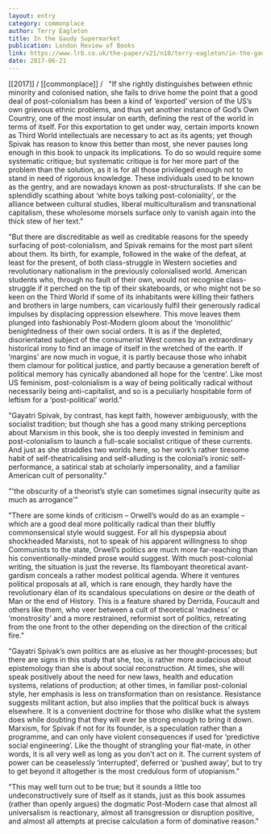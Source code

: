 ```yaml
---
layout: entry
category: commonplace
author: Terry Eagleton
title: In the Gaudy Supermarket
publication: London Review of Books
link: https://www.lrb.co.uk/the-paper/v21/n10/terry-eagleton/in-the-gaudy-supermarket
date: 2017-06-21
---
```


[[2017]] / [[commonplace]] / 
 
"If she rightly distinguishes between ethnic minority and colonised nation, she fails to drive home the point that a good deal of post-colonialism has been a kind of ‘exported’ version of the US’s own grievous ethnic problems, and thus yet another instance of God’s Own Country, one of the most insular on earth, defining the rest of the world in terms of itself. For this exportation to get under way, certain imports known as Third World intellectuals are necessary to act as its agents; yet though Spivak has reason to know this better than most, she never pauses long enough in this book to unpack its implications. To do so would require some systematic critique; but systematic critique is for her more part of the problem than the solution, as it is for all those privileged enough not to stand in need of rigorous knowledge. These individuals used to be known as the gentry, and are nowadays known as post-structuralists. If she can be splendidly scathing about ‘white boys talking post-coloniality’, or the alliance between cultural studies, liberal multiculturalism and transnational capitalism, these wholesome morsels surface only to vanish again into the thick stew of her text."

"But there are discreditable as well as creditable reasons for the speedy surfacing of post-colonialism, and Spivak remains for the most part silent about them. Its birth, for example, followed in the wake of the defeat, at least for the present, of both class-struggle in Western societies and revolutionary nationalism in the previously colonialised world. American students who, through no fault of their own, would not recognise class-struggle if it perched on the tip of their skateboards, or who might not be so keen on the Third World if some of its inhabitants were killing their fathers and brothers in large numbers, can vicariously fulfil their generously radical impulses by displacing oppression elsewhere. This move leaves them plunged into fashionably Post-Modern gloom about the ‘monolithic’ benightedness of their own social orders. It is as if the depleted, disorientated subject of the consumerist West comes by an extraordinary historical irony to find an image of itself in the wretched of the earth. If ‘margins’ are now much in vogue, it is partly because those who inhabit them clamour for political justice, and partly because a generation bereft of political memory has cynically abandoned all hope for the ‘centre’. Like most US feminism, post-colonialism is a way of being politically radical without necessarily being anti-capitalist, and so is a peculiarly hospitable form of leftism for a ‘post-political’ world."

"Gayatri Spivak, by contrast, has kept faith, however ambiguously, with the socialist tradition; but though she has a good many striking perceptions about Marxism in this book, she is too deeply invested in feminism and post-colonialism to launch a full-scale socialist critique of these currents. And just as she straddles two worlds here, so her work’s rather tiresome habit of self-theatricalising and self-alluding is the colonial’s ironic self-performance, a satirical stab at scholarly impersonality, and a familiar American cult of personality."

"'the obscurity of a theorist’s style can sometimes signal insecurity quite as much as arrogance'"

"There are some kinds of criticism – Orwell’s would do as an example – which are a good deal more politically radical than their bluffly commonsensical style would suggest. For all his dyspepsia about shockheaded Marxists, not to speak of his apparent willingness to shop Communists to the state, Orwell’s politics are much more far-reaching than his conventionally-minded prose would suggest. With much post-colonial writing, the situation is just the reverse. Its flamboyant theoretical avant-gardism conceals a rather modest political agenda. Where it ventures political proposals at all, which is rare enough, they hardly have the revolutionary élan of its scandalous speculations on desire or the death of Man or the end of History. This is a feature shared by Derrida, Foucault and others like them, who veer between a cult of theoretical ‘madness’ or ‘monstrosity’ and a more restrained, reformist sort of politics, retreating from the one front to the other depending on the direction of the critical fire."

"Gayatri Spivak’s own politics are as elusive as her thought-processes; but there are signs in this study that she, too, is rather more audacious about epistemology than she is about social reconstruction. At times, she will speak positively about the need for new laws, health and education systems, relations of production; at other times, in familiar post-colonial style, her emphasis is less on transformation than on resistance. Resistance suggests militant action, but also implies that the political buck is always elsewhere. It is a convenient doctrine for those who dislike what the system does while doubting that they will ever be strong enough to bring it down. Marxism, for Spivak if not for its founder, is a speculation rather than a programme, and can only have violent consequences if used for ‘predictive social engineering’. Like the thought of strangling your flat-mate, in other words, it is all very well as long as you don’t act on it. The current system of power can be ceaselessly ‘interrupted’, deferred or ‘pushed away’, but to try to get beyond it altogether is the most credulous form of utopianism."

"This may well turn out to be true; but it sounds a little too undeconstructively sure of itself as it stands, just as this book assumes (rather than openly argues) the dogmatic Post-Modern case that almost all universalism is reactionary, almost all transgression or disruption positive, and almost all attempts at precise calculation a form of dominative reason."






